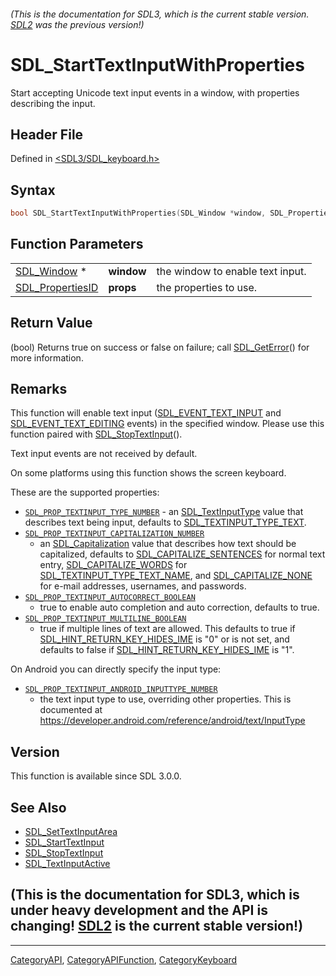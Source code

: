 ###### (This is the documentation for SDL3, which is the current stable version. [SDL2](https://wiki.libsdl.org/SDL2/) was the previous version!)
# SDL_StartTextInputWithProperties

Start accepting Unicode text input events in a window, with properties describing the input.

## Header File

Defined in [<SDL3/SDL_keyboard.h>](https://github.com/libsdl-org/SDL/blob/main/include/SDL3/SDL_keyboard.h)

## Syntax

```c
bool SDL_StartTextInputWithProperties(SDL_Window *window, SDL_PropertiesID props);
```

## Function Parameters

|                                      |            |                                  |
| ------------------------------------ | ---------- | -------------------------------- |
| [SDL_Window](SDL_Window) *           | **window** | the window to enable text input. |
| [SDL_PropertiesID](SDL_PropertiesID) | **props**  | the properties to use.           |

## Return Value

(bool) Returns true on success or false on failure; call
[SDL_GetError](SDL_GetError)() for more information.

## Remarks

This function will enable text input
([SDL_EVENT_TEXT_INPUT](SDL_EVENT_TEXT_INPUT) and
[SDL_EVENT_TEXT_EDITING](SDL_EVENT_TEXT_EDITING) events) in the specified
window. Please use this function paired with
[SDL_StopTextInput](SDL_StopTextInput)().

Text input events are not received by default.

On some platforms using this function shows the screen keyboard.

These are the supported properties:

- [`SDL_PROP_TEXTINPUT_TYPE_NUMBER`](SDL_PROP_TEXTINPUT_TYPE_NUMBER) - an
  [SDL_TextInputType](SDL_TextInputType) value that describes text being
  input, defaults to [SDL_TEXTINPUT_TYPE_TEXT](SDL_TEXTINPUT_TYPE_TEXT).
- [`SDL_PROP_TEXTINPUT_CAPITALIZATION_NUMBER`](SDL_PROP_TEXTINPUT_CAPITALIZATION_NUMBER)
  - an [SDL_Capitalization](SDL_Capitalization) value that describes how
  text should be capitalized, defaults to
  [SDL_CAPITALIZE_SENTENCES](SDL_CAPITALIZE_SENTENCES) for normal text
  entry, [SDL_CAPITALIZE_WORDS](SDL_CAPITALIZE_WORDS) for
  [SDL_TEXTINPUT_TYPE_TEXT_NAME](SDL_TEXTINPUT_TYPE_TEXT_NAME), and
  [SDL_CAPITALIZE_NONE](SDL_CAPITALIZE_NONE) for e-mail addresses,
  usernames, and passwords.
- [`SDL_PROP_TEXTINPUT_AUTOCORRECT_BOOLEAN`](SDL_PROP_TEXTINPUT_AUTOCORRECT_BOOLEAN)
  - true to enable auto completion and auto correction, defaults to true.
- [`SDL_PROP_TEXTINPUT_MULTILINE_BOOLEAN`](SDL_PROP_TEXTINPUT_MULTILINE_BOOLEAN)
  - true if multiple lines of text are allowed. This defaults to true if
  [SDL_HINT_RETURN_KEY_HIDES_IME](SDL_HINT_RETURN_KEY_HIDES_IME) is "0" or
  is not set, and defaults to false if
  [SDL_HINT_RETURN_KEY_HIDES_IME](SDL_HINT_RETURN_KEY_HIDES_IME) is "1".

On Android you can directly specify the input type:

- [`SDL_PROP_TEXTINPUT_ANDROID_INPUTTYPE_NUMBER`](SDL_PROP_TEXTINPUT_ANDROID_INPUTTYPE_NUMBER)
  - the text input type to use, overriding other properties. This is
  documented at
  https://developer.android.com/reference/android/text/InputType

## Version

This function is available since SDL 3.0.0.

## See Also

- [SDL_SetTextInputArea](SDL_SetTextInputArea)
- [SDL_StartTextInput](SDL_StartTextInput)
- [SDL_StopTextInput](SDL_StopTextInput)
- [SDL_TextInputActive](SDL_TextInputActive)


## (This is the documentation for SDL3, which is under heavy development and the API is changing! [SDL2](https://wiki.libsdl.org/SDL2/) is the current stable version!)



----
[CategoryAPI](CategoryAPI), [CategoryAPIFunction](CategoryAPIFunction), [CategoryKeyboard](CategoryKeyboard)


